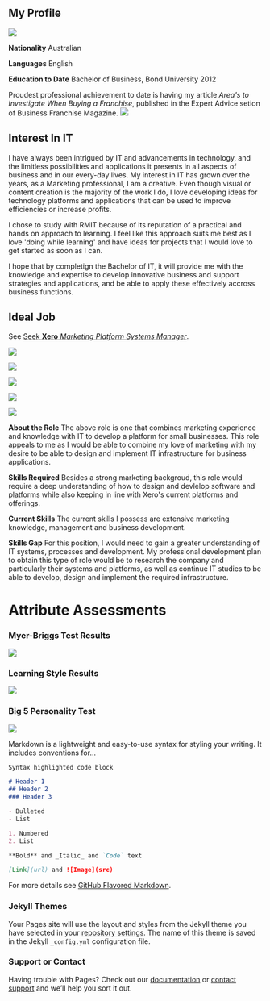 ## My Profile
![](https://media.licdn.com/dms/image/C5103AQGxZWkZQMuCFA/profile-displayphoto-shrink_200_200/0?e=1565827200&v=beta&t=TCmpZUi6ELPV3VEc2RVw-hHh9TR_vBUm45ibz4nOANA)

**Nationality** Australian

**Languages** English

**Education to Date** Bachelor of Business, Bond University 2012 

Proudest professional achievement to date is having my article _Area's to Investigate When Buying a Franchise_, published in the Expert Advice setion of Business Franchise Magazine.
![](https://github.com/bobbiecole/Bobbie-Cole/blob/master/mag%20cover%20and%20article.png?raw=true)



## Interest In IT

I have always been intrigued by IT and advancements in technology, and the limitless possibilities and applications it presents in all aspects of business and in our every-day lives. My interest in IT has grown over the years, as a Marketing professional, I am a creative. Even though visual or content creation is the majority of the work I do, I love developing ideas for technology platforms and applications that can be used to improve efficiencies or increase profits.

I chose to study with RMIT because of its reputation of a practical and hands on approach to learning. I feel like this approach suits me best as I love 'doing while learning' and have ideas for projects that I would love to get started as soon as I can.

I hope that by completign the Bachelor of IT, it will provide me with the knowledge and expertise to develop innovative business and support strategies and applications, and be able to apply these effectively accross business functions.

## Ideal Job

See [Seek **Xero** _Marketing Platform Systems Manager_](https://www.seek.com.au/job/39236114?type=standout&searchrequesttoken=27e84c42-85cd-4a28-8dad-84c7c8b7ca07).

![](https://github.com/bobbiecole/Bobbie-Cole/blob/master/xero%20title.PNG?raw=true)

![](https://github.com/bobbiecole/Bobbie-Cole/blob/master/Xero2.PNG?raw=true)

![](https://github.com/bobbiecole/Bobbie-Cole/blob/master/Xero3.PNG?raw=true)

![](https://github.com/bobbiecole/Bobbie-Cole/blob/master/Xero4.PNG?raw=true)

![](https://github.com/bobbiecole/Bobbie-Cole/blob/master/Xero5.PNG?raw=true)

**About the Role**
The above role is one that combines marketing experience and knowledge with IT to develop a platform for small businesses. This role appeals to me as I would be able to combine my love of marketing with my desire to be able to design and implement IT infrastructure for business applications.

**Skills Required**
Besides a strong marketing backgroud, this role would require a deep understanding of how to design and devlelop software and platforms while also keeping in line with Xero's current platforms and offerings.

**Current Skills**
The current skills I possess are extensive marketing knowledge, management and business development. 

**Skills Gap**
For this position, I would need to gain a greater understanding of IT systems, processes and development. My professional development plan to obtain this type of role would be to research the company and particularly their systems and platforms, as well as continue IT studies to be able to develop, design and implement the required infrastructure. 


# Attribute Assessments

### Myer-Briggs Test Results

![](https://github.com/bobbiecole/Bobbie-Cole/blob/master/Myer%20Briggs%20Test.PNG?raw=true)

### Learning Style Results

![](https://github.com/bobbiecole/Bobbie-Cole/blob/master/Learning%20Style%20chart.png?raw=true)

### Big 5 Personality Test

![](https://github.com/bobbiecole/Bobbie-Cole/blob/master/Big5.png?raw=true)

Markdown is a lightweight and easy-to-use syntax for styling your writing. It includes conventions for...

```markdown
Syntax highlighted code block

# Header 1
## Header 2
### Header 3

- Bulleted
- List

1. Numbered
2. List

**Bold** and _Italic_ and `Code` text

[Link](url) and ![Image](src)
```

For more details see [GitHub Flavored Markdown](https://guides.github.com/features/mastering-markdown/).

### Jekyll Themes

Your Pages site will use the layout and styles from the Jekyll theme you have selected in your [repository settings](https://github.com/bobbiecole/cole.assessment1/settings). The name of this theme is saved in the Jekyll `_config.yml` configuration file.

### Support or Contact

Having trouble with Pages? Check out our [documentation](https://help.github.com/categories/github-pages-basics/) or [contact support](https://github.com/contact) and we’ll help you sort it out.
